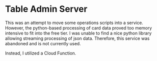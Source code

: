 # Table Admin Server

This was an attempt to move some operations scripts into a service.
However, the python-based processing of card data proved too memory intensive to fit into the free tier.
I was unable to find a nice python library allowing streaming processing of json data.
Therefore, this service was abandoned and is not currently used.

Instead, I utilized a Cloud Function.
